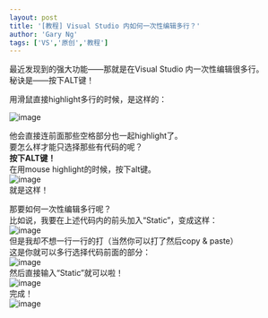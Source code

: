 ```yaml
---
layout: post
title: '[教程] Visual Studio 内如何一次性编辑多行？'
author: 'Gary Ng'
tags: ['VS','原创','教程']
---
```


最近发现到的强大功能——那就是在Visual Studio 内一次性编辑很多行。  
秘诀是——按下ALT键！  
  
用滑鼠直接highlight多行的时候，是这样的：  
  
 ![image](http://lh6.ggpht.com/-V7VTbyO1BRM/Uanm7KRghcI/AAAAAAAADZ0/b_uUBfYt5gA/image_thumb%25255B2%25255D.png?imgmax=800)   
  
他会直接连前面那些空格部分也一起highlight了。  
要怎么样才能只选择那些有代码的呢？  
**按下ALT键！**  
在用mouse highlight的时候，按下alt键。  
![image](http://lh6.ggpht.com/-AwEBQcHKGcM/Uanm8CowVTI/AAAAAAAADaE/7CxSFjWhYoc/image_thumb%25255B3%25255D.png?imgmax=800)   
就是这样！  
  
那要如何一次性编辑多行呢？  
比如说，我要在上述代码内的前头加入“Static”，变成这样：  
![image](http://lh4.ggpht.com/-9Y9m2_ycobo/Uanm9CNWQxI/AAAAAAAADaU/UESI3rAmpOM/image_thumb%25255B4%25255D.png?imgmax=800)   
但是我却不想一行一行的打（当然你可以打了然后copy & paste）  
这是你就可以多行选择代码前面的部分：  
![image](http://lh3.ggpht.com/-lCVDAMP5QqU/Uanm-RT8x5I/AAAAAAAADak/HfYo6yct_XA/image_thumb%25255B5%25255D.png?imgmax=800)   
然后直接输入“Static”就可以啦！  
![image](http://lh4.ggpht.com/-H4Fx59PEXuU/Uanm_tTAZyI/AAAAAAAADa0/2AVLzCfqGp0/image_thumb%25255B6%25255D.png?imgmax=800)   
完成！  
![image](http://lh5.ggpht.com/-i62CYooRJdY/UannBEVrLrI/AAAAAAAADbE/FeS6OED6Rno/image_thumb%25255B7%25255D.png?imgmax=800)
